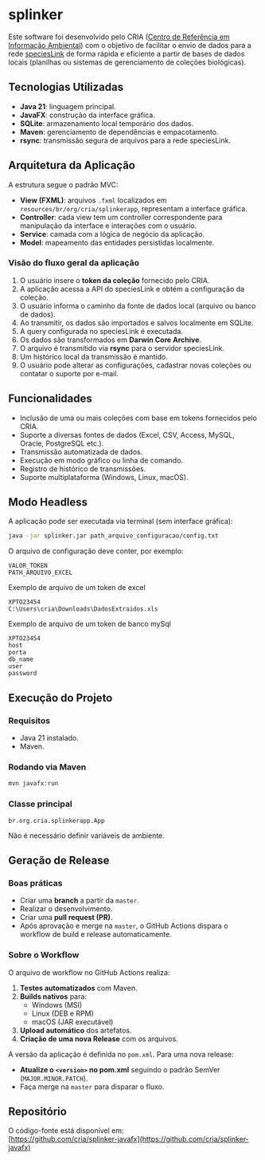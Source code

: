 
# splinker

Este software foi desenvolvido pelo CRIA ([Centro de Referência em Informação Ambiental](https://www.cria.org.br/index)) com o objetivo de facilitar o envio de dados para a rede [speciesLink](https://specieslink.net/) de forma rápida e eficiente a partir de bases de dados locais (planilhas ou sistemas de gerenciamento de coleções biológicas).

## Tecnologias Utilizadas

- **Java 21**: linguagem principal.
- **JavaFX**: construção da interface gráfica.
- **SQLite**: armazenamento local temporário dos dados.
- **Maven**: gerenciamento de dependências e empacotamento.
- **rsync**: transmissão segura de arquivos para a rede speciesLink.

## Arquitetura da Aplicação

A estrutura segue o padrão MVC:

- **View (FXML)**: arquivos `.fxml` localizados em `resources/br/org/cria/splinkerapp`, representam a interface gráfica.
- **Controller**: cada view tem um controller correspondente para manipulação da interface e interações com o usuário.
- **Service**: camada com a lógica de negócio da aplicação.
- **Model**: mapeamento das entidades persistidas localmente.

### Visão do fluxo geral da aplicação

1. O usuário insere o **token da coleção** fornecido pelo CRIA.
2. A aplicação acessa a API do speciesLink e obtém a configuração da coleção.
3. O usuário informa o caminho da fonte de dados local (arquivo ou banco de dados).
4. Ao transmitir, os dados são importados e salvos localmente em SQLite.
5. A query configurada no speciesLink é executada.
6. Os dados são transformados em **Darwin Core Archive**.
7. O arquivo é transmitido via **rsync** para o servidor speciesLink.
8. Um histórico local da transmissão é mantido.
9. O usuário pode alterar as configurações, cadastrar novas coleções ou contatar o suporte por e-mail.

## Funcionalidades

- Inclusão de uma ou mais coleções com base em tokens fornecidos pelo CRIA.
- Suporte a diversas fontes de dados (Excel, CSV, Access, MySQL, Oracle, PostgreSQL etc.).
- Transmissão automatizada de dados.
- Execução em modo gráfico ou linha de comando.
- Registro de histórico de transmissões.
- Suporte multiplataforma (Windows, Linux, macOS).

## Modo Headless

A aplicação pode ser executada via terminal (sem interface gráfica):

```bash
java -jar splinker.jar path_arquivo_configuracao/config.txt
```

O arquivo de configuração deve conter, por exemplo:

```
VALOR_TOKEN
PATH_ARQUIVO_EXCEL
```

Exemplo de arquivo de um token de excel

```
XPTO23454
C:\Users\cria\Downloads\DadosExtraidos.xls
```

Exemplo de arquivo de um token de banco mySql

```
XPTO23454
host
porta
db_name
user
password
```

## Execução do Projeto

### Requisitos

- Java 21 instalado.
- Maven.

### Rodando via Maven

```bash
mvn javafx:run
```

### Classe principal

```text
br.org.cria.splinkerapp.App
```

Não é necessário definir variáveis de ambiente.

## Geração de Release

### Boas práticas

- Criar uma **branch** a partir da `master`.
- Realizar o desenvolvimento.
- Criar uma **pull request (PR)**.
- Após aprovação e merge na `master`, o GitHub Actions dispara o workflow de build e release automaticamente.

### Sobre o Workflow

O arquivo de workflow no GitHub Actions realiza:

1. **Testes automatizados** com Maven.
2. **Builds nativos** para:
    - Windows (MSI)
    - Linux (DEB e RPM)
    - macOS (JAR executável)
3. **Upload automático** dos artefatos.
4. **Criação de uma nova Release** com os arquivos.

A versão da aplicação é definida no `pom.xml`. Para uma nova release:

- **Atualize o `<version>` no pom.xml** seguindo o padrão SemVer (`MAJOR.MINOR.PATCH`).
- Faça merge na `master` para disparar o fluxo.

## Repositório

O código-fonte está disponível em:  
[https://github.com/cria/splinker-javafx](https://github.com/cria/splinker-javafx)
